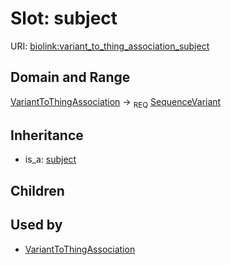 # Slot: subject




URI: [biolink:variant_to_thing_association_subject](https://w3id.org/biolink/vocab/variant_to_thing_association_subject)
## Domain and Range

[VariantToThingAssociation](VariantToThingAssociation.md) ->  <sub>REQ</sub> [SequenceVariant](SequenceVariant.md)
## Inheritance

 *  is_a: [subject](subject.md)
## Children

## Used by

 * [VariantToThingAssociation](VariantToThingAssociation.md)
